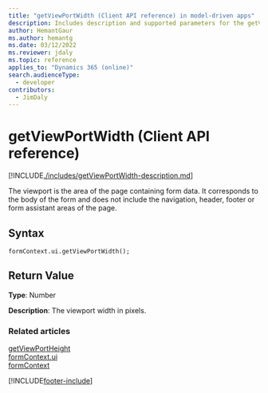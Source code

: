 ```yaml
---
title: "getViewPortWidth (Client API reference) in model-driven apps"
description: Includes description and supported parameters for the getViewPortWidth method.
author: HemantGaur
ms.author: hemantg
ms.date: 03/12/2022
ms.reviewer: jdaly
ms.topic: reference
applies_to: "Dynamics 365 (online)"
search.audienceType: 
  - developer
contributors:
  - JimDaly
---
```

# getViewPortWidth (Client API reference)



[!INCLUDE[./includes/getViewPortWidth-description.md](./includes/getViewPortWidth-description.md)]

The viewport is the area of the page containing form data. It corresponds to the body of the form and does not include the navigation, header, footer or form assistant areas of the page.

## Syntax

`formContext.ui.getViewPortWidth();`

## Return Value

**Type**: Number

**Description**: The viewport width in pixels. 


### Related articles

[getViewPortHeight](getViewPortHeight.md)   
[formContext.ui](../formContext-ui.md)   
[formContext](../../clientapi-form-context.md)



[!INCLUDE[footer-include](../../../../../includes/footer-banner.md)]
